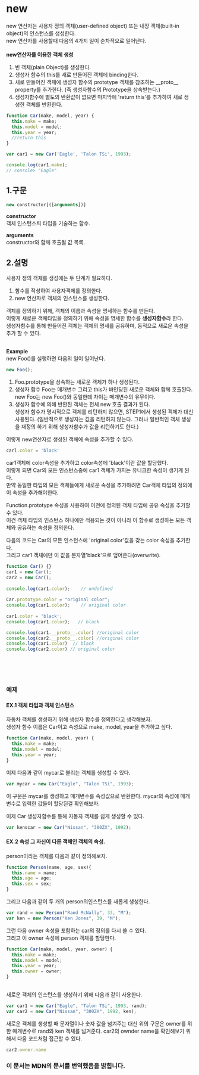 # new
new 연산자는 사용자 정의 객체(user-defined object) 또는 내장 객체(built-in object)의 인스턴스를 생성한다.<br> 
new 연산자를 사용할때 다음의 4가지 일이 순차적으로 일어난다.<br><br>
**new연산자를 이용한 객체 생성**
1. 빈 객체(plain Object)를 생성한다.
2. 생성자 함수의 this를 새로 만들어진 객체에 binding한다.
3. 새로 만들어진 객체에 생성자 함수의 prototype 객체를 참조하는 \_\_proto\_\_  property를 추가한다. (즉 생성자함수의 Prototype을 상속받는다.)
4. 생성자함수에 별도의 반환값이 없으면 마지막에 'return this'를 추가하여 새로 생성한 객체를 반환한다.

```js
function Car(make, model, year) {
  this.make = make;
  this.model = model;
  this.year = year;
  //return this
}

var car1 = new Car('Eagle', 'Talon TSi', 1993);

console.log(car1.make);
// console> "Eagle"
```

## 1.구문

```js
new constructor[([arguments])]
```
**constructor**<br>
객체 인스턴스틔 타입을 기술하는 함수.

**arguments**<br>
constructor와 함께 호출될 값 목록.


## 2.설명
사용자 정의 객체를 생성에는 두 단계가 필요하다.

1. 함수를 작성하여 사용자객체를 정의한다.
2. new 연산자로 객체의 인스턴스를 생성한다.<br>

객체를 정의하기 위해, 객체의 이름과 속성을 명세하는 함수를 만든다. <br>
이렇게 새로운 객체타입을 정의하기 위해 속성을 명세한 함수를 **생성자함수**라 한다.<br>
생성자함수를 통해 만들어진 객체는 객체의 명세를 공유하며, 동적으로 새로운 속성을 추가 할 수 있다.
<br><br>

**Example**<br>
new Foo()를 실행하면 다음의 일이 일어난다.
```js
new Foo();
```
1. Foo.prototype을 상속하는 새로운 객체가 하나 생성된다.
2. 생성자 함수 Foo는 매개변수 그리고 this가 바인딩된 새로운 객체와 함께 호출된다.
new Foo는 new Foo()와 동일한데 차이는 매개변수의 유무이다.
3. 생성자 함수에 의해 반환된 객체는 전체 new 호출 결과가 된다.<br>
생성자 함수가 명시적으로 객체를 리턴하지 않으면, STEP1에서 생성된 객체가 대신 사용된다.
(일반적으로 생성자는 값을 리턴하지 않는다. 그러나 일반적인 객체 생성을 재정의 하기 위해 생성자함수가 값을 리턴하기도 한다.)


이렇게 new연산자로 생성된 객체에 속성을 추가할 수 있다.
```js
carl.color = 'black'
```
car1객체에 color속성을 추가하고 color속성에 'black'이란 값을 할당했다.<br>
이렇게 되면 Car의 모든 인스턴스중에 car1 객체가 가지는 유니크한 속성이 생기게 된다.<br>
만약 동일한 타입의 모든 객체들에게 새로운 속성을 추가하려면 Car객체 타입의 정의에 이 속성을 추가해야한다.<br>

Function.prototype 속성을 사용하여 이전에 정의된 객체 타입에 공유 속성을 추가할 수 있다.<br>
이건 객체 타입의 인스턴스 하나에만 적용되는 것이 아니라 이 함수로 생성하는 모든 객체와 공유하는 속성을 정의한다.

다음의 코드는 Car의 모든 인스턴스에 'original color'값을 갖는 color 속성을 추가한다.<br>
그리고 car1 객체에만 이 값을 문자열'black'으로 덮어쓴다(overwrite). 


```js
function Car() {}
car1 = new Car();
car2 = new Car();
 
console.log(car1.color);    // undefined
 
Car.prototype.color = "original color";
console.log(car1.color);    // original color
 
car1.color = 'black';
console.log(car1.color);   // black

console.log(car1.__proto__.color) //original color
console.log(car2.__proto__.color) //original color
console.log(car1.color)  // black
console.log(car2.color) // original color

```
<br><br><br>

### 예제

#### EX.1 객체 타입과 객체 인스턴스
자동차 객체를 생성하기 위해 생성자 함수를 정의한다고 생각해보자.<br>
생성자 함수 이름은 Car이고 속성으로 make, model, year을 추가하고 싶다.

```js
function Car(make, model, year) {
  this.make = make;
  this.model = model;
  this.year = year;
}
```
이제 다음과 같이 mycar로 불리는 객체를 생성할 수 있다.

```js
var mycar = new Car("Eagle", "Talon TSi", 1993);
```
이 구문은 mycar를 생성하고 매개변수를 속성값으로 반환한다.
mycar의 속성에 매개변수로 입력한 값들이 할당된걸 확인해보자.

이제 Car 생성자함수를 통해 자동자 객체를 쉽게 생성할 수 있다.
```js
var kenscar = new Car("Nissan", "300ZX", 1992);
```


#### EX.2 속성 그 자신이 다른 객체인 객체의 속성.
person이라는 객체를 다음과 같이 정의해보자.

```js
function Person(name, age, sex){
  this.name = name;
  this.age = age;
  this.sex = sex;
}
```
그리고 다음과 같이 두 개의 person의인스턴스를 새롭게 생성한다.

```js
var rand = new Person("Rand McNally", 33, "M");
var ken = new Person("Ken Jones", 39, "M");
```
그런 다음 owner 속성을 포함하는 car의 정의를 다시 쓸 수 있다.<br> 
그리고 이 owner 속성에 person 객체를 할당한다.

```js
function Car(make, model, year, owner) {
  this.make = make;
  this.model = model;
  this.year = year;
  this.owner = owner;
}
 
```
새로운 객체의 인스턴스를 생성하기 위해 다음과 같이 사용한다.

```js
var car1 = new Car("Eagle", "Talon TSi", 1993, rand);
var car2 = new Car("Nissan", "300ZX", 1992, ken);
```
새로운 객체를 생성할 때 문자열이나 숫자 값을 넘겨주는 대신 위의 구문은 owner를 위한 매개변수로 rand와 ken 객체를 넘겨준다. 
car2의 ownder name을 확인해보기 위해서 다음 코드처럼 접근할 수 있다.

```js
car2.owner.name 
```


### 이 문서는 MDN의 문서를 번역했음을 밝힙니다.